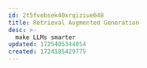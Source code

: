 ```yaml
---
id: 2t5fvebsek40xrqiziue048
title: Retrieval Augmented Generation
desc: >-
  make LLMs smarter
updated: 1725405344054
created: 1724185429775
---
```


